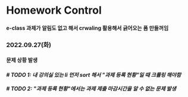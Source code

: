 <h1>Homework Control</h1>
<div>
<h4>e-class 과제가 알림도 없고 해서 crwaling 활용해서 긁어오는 폼 만들꺼임</h4>
</div>

<div>
<h3>2022.09.27(화)</h3>
<p>
    <h4>문제 상황 발생</h4>
    <h5># TODO 1: 내 강의실 있는 li 먼저 sort 해서 "과제 등록 현황"일 때 크롤링 해야함 <br>
    <br># TODO 2: "과제 등록 현황"에서는 과제 제출 마감시간을 알 수 없는 문제 발생</h5>
</p>
</div>